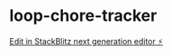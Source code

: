 # loop-chore-tracker

[Edit in StackBlitz next generation editor ⚡️](https://stackblitz.com/~/github.com/mmakavana/loop-chore-tracker)